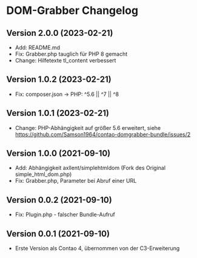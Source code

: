 # DOM-Grabber Changelog

## Version 2.0.0 (2023-02-21)

* Add: README.md
* Fix: Grabber.php tauglich für PHP 8 gemacht
* Change: Hilfetexte tl_content verbessert

## Version 1.0.2 (2023-02-21)

* Fix: composer.json -> PHP: ^5.6 || ^7 || ^8

## Version 1.0.1 (2023-02-21)

* Change: PHP-Abhängigkeit auf größer 5.6 erweitert, siehe https://github.com/Samson1964/contao-domgrabber-bundle/issues/2

## Version 1.0.0 (2021-09-10)

* Add: Abhängigkeit axllent/simplehtmldom (Fork des Original simple_html_dom.php)
* Fix: Grabber.php, Parameter bei Abruf einer URL

## Version 0.0.2 (2021-09-10)

* Fix: Plugin.php - falscher Bundle-Aufruf

## Version 0.0.1 (2021-09-10)

* Erste Version als Contao 4, übernommen von der C3-Erweiterung
